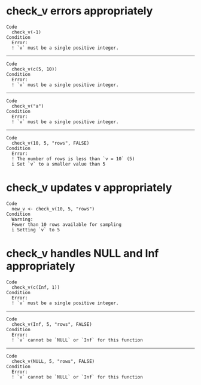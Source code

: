 # check_v errors appropriately

    Code
      check_v(-1)
    Condition
      Error:
      ! `v` must be a single positive integer.

---

    Code
      check_v(c(5, 10))
    Condition
      Error:
      ! `v` must be a single positive integer.

---

    Code
      check_v("a")
    Condition
      Error:
      ! `v` must be a single positive integer.

---

    Code
      check_v(10, 5, "rows", FALSE)
    Condition
      Error:
      ! The number of rows is less than `v = 10` (5)
      i Set `v` to a smaller value than 5

# check_v updates v appropriately

    Code
      new_v <- check_v(10, 5, "rows")
    Condition
      Warning:
      Fewer than 10 rows available for sampling
      i Setting `v` to 5

# check_v handles NULL and Inf appropriately

    Code
      check_v(c(Inf, 1))
    Condition
      Error:
      ! `v` must be a single positive integer.

---

    Code
      check_v(Inf, 5, "rows", FALSE)
    Condition
      Error:
      ! `v` cannot be `NULL` or `Inf` for this function

---

    Code
      check_v(NULL, 5, "rows", FALSE)
    Condition
      Error:
      ! `v` cannot be `NULL` or `Inf` for this function

